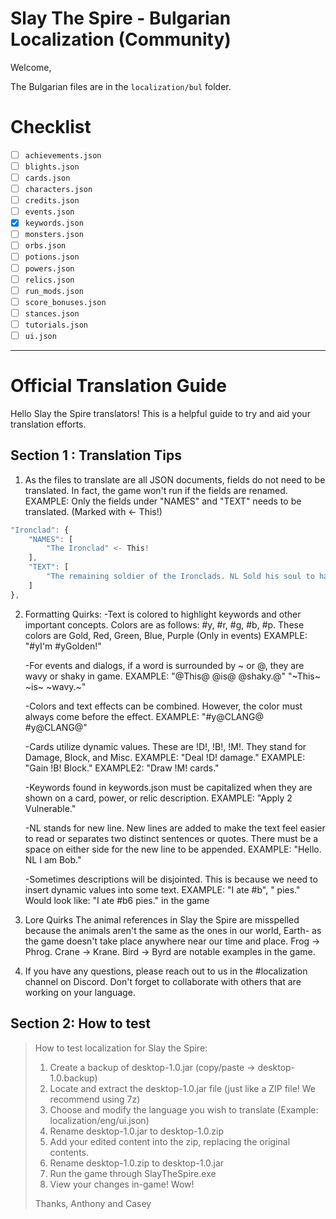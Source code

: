 # Slay The Spire - Bulgarian Localization (Community)
Welcome,

The Bulgarian files are in the `localization/bul` folder.

# Checklist #
- [ ] `achievements.json` 
- [ ] `blights.json` 
- [ ] `cards.json` 
- [ ] `characters.json` 
- [ ] `credits.json` 
- [ ] `events.json` 
- [x] `keywords.json` 
- [ ] `monsters.json` 
- [ ] `orbs.json` 
- [ ] `potions.json` 
- [ ] `powers.json` 
- [ ] `relics.json` 
- [ ] `run_mods.json` 
- [ ] `score_bonuses.json` 
- [ ] `stances.json` 
- [ ] `tutorials.json` 
- [ ] `ui.json` 

---

# Official Translation Guide

Hello Slay the Spire translators! This is a helpful guide to try and aid your translation efforts.

## Section 1 : Translation Tips

1. As the files to translate are all JSON documents, fields do not need to be translated. In fact, the game won't run if the fields are renamed.
EXAMPLE: Only the fields under "NAMES" and "TEXT" needs to be translated. (Marked with <- This!)

```js
"Ironclad": {
    "NAMES": [
        "The Ironclad" <- This!
    ],
    "TEXT": [
        "The remaining soldier of the Ironclads. NL Sold his soul to harness demonic energies." <- This!
    ]
},
```

2. Formatting Quirks:
    -Text is colored to highlight keywords and other important concepts. Colors are as follows: #y, #r, #g, #b, #p. These colors are Gold, Red, Green, Blue, Purple (Only in events)
    EXAMPLE: "#yI'm #yGolden!"

    -For events and dialogs, if a word is surrounded by ~ or @, they are wavy or shaky in game.
    EXAMPLE: "@This@ @is@ @shaky.@" "\~This\~ \~is\~ \~wavy.\~"

    -Colors and text effects can be combined. However, the color must always come before the effect.
    EXAMPLE: "#y@CLANG@ #y@CLANG@"

    -Cards utilize dynamic values. These are !D!, !B!, !M!. They stand for Damage, Block, and Misc.
    EXAMPLE: "Deal !D! damage."
    EXAMPLE: "Gain !B! Block."
    EXAMPLE2: "Draw !M! cards."

    -Keywords found in keywords.json must be capitalized when they are shown on a card, power, or relic description.
    EXAMPLE: "Apply 2 Vulnerable."

    -NL stands for new line. New lines are added to make the text feel easier to read or separates two distinct sentences or quotes. There must be a space on either side for the new line to be appended.
    EXAMPLE: "Hello. NL I am Bob."

    -Sometimes descriptions will be disjointed. This is because we need to insert dynamic values into some text.
    EXAMPLE:
    "I ate #b",
    " pies."
    Would look like: "I ate #b6 pies." in the game

3. Lore Quirks
    The animal references in Slay the Spire are misspelled because the animals aren't the same as the ones in our world, Earth- as the game doesn't take place anywhere near our time and place. Frog -> Phrog. Crane -> Krane. Bird -> Byrd are notable examples in the game.

4. If you have any questions, please reach out to us in the #localization channel on Discord. Don't forget to collaborate with others that are working on your language.


## Section 2: How to test

> How to test localization for Slay the Spire:
>
> 1. Create a backup of desktop-1.0.jar (copy/paste -> desktop-1.0.backup)
> 2. Locate and extract the desktop-1.0.jar file (just like a ZIP file! We recommend using 7z)
> 3. Choose and modify the language you wish to translate (Example: localization/eng/ui.json)
> 4. Rename desktop-1.0.jar to desktop-1.0.zip
> 5. Add your edited content into the zip, replacing the original contents.
> 6. Rename desktop-1.0.zip to desktop-1.0.jar
> 7. Run the game through SlayTheSpire.exe
> 8. View your changes in-game! Wow!
>
> Thanks,
> Anthony and Casey
